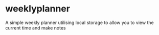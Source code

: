 # weeklyplanner
A simple weekly planner utilising local storage to allow you to view the current time and make notes
